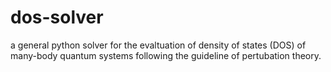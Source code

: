 # dos-solver
a general python solver for the evaltuation of density of states (DOS) of many-body quantum systems following the guideline of pertubation theory.
